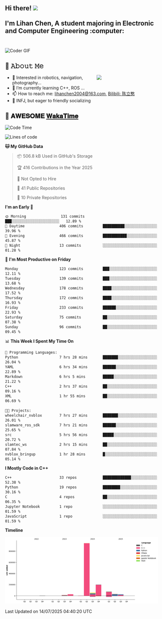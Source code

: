 <h2 align="left">
 <abc>
  <br>Hi there! <img src="https://user-images.githubusercontent.com/42378118/110234147-e3259600-7f4e-11eb-95be-0c4047144dea.gif" width="30"><br>
  <br> I'm Lihan Chen, A student majoring in Electronic and Computer Engineering :computer:<br>
  <br>
 </abc>
</h2>

<img align="center" src="https://media.giphy.com/media/SWoSkN6DxTszqIKEqv/giphy.gif" alt="Coder GIF" width="500">

## :book: 𝙰𝚋𝚘𝚞𝚝 𝙼𝚎

<img align="right" width="40%" src="https://github-readme-stats.vercel.app/api?username=LihanChen2004&show_icons=true&icon_color=CE1D2D&text_color=718096&bg_color=ffffff&hide_title=true" />

- 🌟 Interested in robotics, navigation, photography...
- 🌱 I’m currently learning C++, ROS ... 
- 📫 How to reach me: lihanchen2004@163.com, [Bilibili: 陈立憨](https://space.bilibili.com/170786212)
- 👯 INFJ, but eager to friendly socializing

## 📜 𝐀𝐖𝐄𝐒𝐎𝐌𝐄 [𝐖𝐚𝐤𝐚𝐓𝐢𝐦𝐞](https://github.com/anmol098/waka-readme-stats)

<!--START_SECTION:waka-->
![Code Time](http://img.shields.io/badge/Code%20Time-1%2C251%20hrs%2053%20mins-blue)

![Lines of code](https://img.shields.io/badge/From%20Hello%20World%20I%27ve%20Written-1.4%20million%20lines%20of%20code-blue)

**🐱 My GitHub Data** 

> 📦 506.8 kB Used in GitHub's Storage 
 > 
> 🏆 416 Contributions in the Year 2025
 > 
> 🚫 Not Opted to Hire
 > 
> 📜 41 Public Repositories 
 > 
> 🔑 10 Private Repositories 
 > 
**I'm an Early 🐤** 

```text
🌞 Morning                131 commits         ███░░░░░░░░░░░░░░░░░░░░░░   12.89 % 
🌆 Daytime                406 commits         ██████████░░░░░░░░░░░░░░░   39.96 % 
🌃 Evening                466 commits         ███████████░░░░░░░░░░░░░░   45.87 % 
🌙 Night                  13 commits          ░░░░░░░░░░░░░░░░░░░░░░░░░   01.28 % 
```
📅 **I'm Most Productive on Friday** 

```text
Monday                   123 commits         ███░░░░░░░░░░░░░░░░░░░░░░   12.11 % 
Tuesday                  139 commits         ███░░░░░░░░░░░░░░░░░░░░░░   13.68 % 
Wednesday                178 commits         ████░░░░░░░░░░░░░░░░░░░░░   17.52 % 
Thursday                 172 commits         ████░░░░░░░░░░░░░░░░░░░░░   16.93 % 
Friday                   233 commits         ██████░░░░░░░░░░░░░░░░░░░   22.93 % 
Saturday                 75 commits          ██░░░░░░░░░░░░░░░░░░░░░░░   07.38 % 
Sunday                   96 commits          ██░░░░░░░░░░░░░░░░░░░░░░░   09.45 % 
```


📊 **This Week I Spent My Time On** 

```text
💬 Programming Languages: 
Python                   7 hrs 28 mins       ███████░░░░░░░░░░░░░░░░░░   26.04 % 
YAML                     6 hrs 34 mins       ██████░░░░░░░░░░░░░░░░░░░   22.89 % 
Markdown                 6 hrs 5 mins        █████░░░░░░░░░░░░░░░░░░░░   21.22 % 
C++                      2 hrs 37 mins       ██░░░░░░░░░░░░░░░░░░░░░░░   09.16 % 
XML                      1 hr 55 mins        ██░░░░░░░░░░░░░░░░░░░░░░░   06.69 % 

🐱‍💻 Projects: 
wheelchair_nvblox        7 hrs 27 mins       ███████░░░░░░░░░░░░░░░░░░   26.01 % 
slamware_ros_sdk         7 hrs 21 mins       ██████░░░░░░░░░░░░░░░░░░░   25.65 % 
src                      5 hrs 56 mins       █████░░░░░░░░░░░░░░░░░░░░   20.72 % 
slamtec_ws               2 hrs 15 mins       ██░░░░░░░░░░░░░░░░░░░░░░░   07.84 % 
nvblox_bringup           1 hr 28 mins        █░░░░░░░░░░░░░░░░░░░░░░░░   05.14 % 
```

**I Mostly Code in C++** 

```text
C++                      33 repos            █████████████░░░░░░░░░░░░   52.38 % 
Python                   19 repos            ████████░░░░░░░░░░░░░░░░░   30.16 % 
C                        4 repos             ██░░░░░░░░░░░░░░░░░░░░░░░   06.35 % 
Jupyter Notebook         1 repo              ░░░░░░░░░░░░░░░░░░░░░░░░░   01.59 % 
JavaScript               1 repo              ░░░░░░░░░░░░░░░░░░░░░░░░░   01.59 % 
```



**Timeline**

![Lines of Code chart](https://raw.githubusercontent.com/LihanChen2004/LihanChen2004/main/assets/bar_graph.png)


 Last Updated on 14/07/2025 04:40:20 UTC
<!--END_SECTION:waka-->

<!--
**LihanChen2004/LihanChen2004** is a ✨ _special_ ✨ repository because its `README.md` (this file) appears on your GitHub profile.

Here are some ideas to get you started:

- 🔭 I’m currently working on ...
- 🌱 I’m currently learning ...
- 👯 I’m looking to collaborate on ...
- 🤔 I’m looking for help with ...
- 💬 Ask me about ...
- 📫 How to reach me: ...
- 😄 Pronouns: ...
- ⚡ Fun fact: ...
-->
